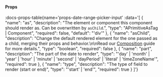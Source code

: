 <!-- This file was automatic generated. Do not edit it manually -->

#### Props
:docs-props-table{name='props-date-range-picker-input' :data='[
  {
    "name": "as",
    "description": "The element or component this component should render as. Can be overwritten by `asChild`.",
    "type": "APrimitiveAsTag | Component",
    "required": false,
    "default": "\'div\'"
  },
  {
    "name": "asChild",
    "description": "Change the default rendered element for the one passed as a child, merging their props and behavior.\\n\\nRead our [Composition](https://akar.vinicunca.dev/core/guides/composition) guide for more details.",
    "type": "boolean",
    "required": false
  },
  {
    "name": "part",
    "description": "The part of the date to render",
    "type": "\'day\' | \'month\' | \'year\' | \'hour\' | \'minute\' | \'second\' | \'dayPeriod\' | \'literal\' | \'timeZoneName\'",
    "required": true
  },
  {
    "name": "type",
    "description": "The type of field to render (start or end)",
    "type": "\'start\' | \'end\'",
    "required": true
  }
]'} 
